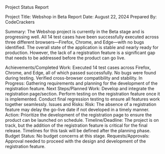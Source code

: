 Project Status Report

Project Title: Webshop in Beta
Report Date: August 22, 2024
Prepared By: CodeCrackers

Summary:
The Webshop project is currently in the Beta stage and is progressing well. All 14 test cases have been successfully executed across three different browsers—Firefox, Chrome, and Edge—with no bugs identified. The overall state of the application is stable and nearly ready for production. However, the lack of a registration feature is a significant gap that needs to be addressed before the product can go live.

Achievements/Completed Work:
Executed 14 test cases across Firefox, Chrome, and Edge, all of which passed successfully.
No bugs were found during testing.
Verified cross-browser compatibility and stability.
In Progress:
Gathering requirements and planning for the development of the registration feature.
Next Steps/Planned Work:
Develop and integrate the registration page/section.
Perform testing on the registration feature once it is implemented.
Conduct final regression testing to ensure all features work together seamlessly.
Issues and Risks:
Risk: The absence of a registration feature may delay the go-live date if not developed in a timely manner.
Action: Prioritize the development of the registration page to ensure the product can be launched on schedule.
Timeline/Deadline:
The project is on track, but the addition of the registration feature is critical for the final release. Timelines for this task will be defined after the planning phase.
Budget Status:
No budget concerns at this stage.
Requests/Approvals:
Approval needed to proceed with the design and development of the registration feature.